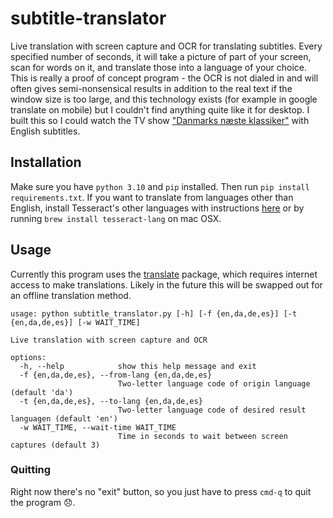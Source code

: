 # subtitle-translator

Live translation with screen capture and OCR for translating subtitles. Every specified number of seconds, it will take a picture of part of your screen, scan for words on it, and translate those into a language of your choice. This is really a proof of concept program - the OCR is not dialed in and will often gives semi-nonsensical results in addition to the real text if the window size is too large, and this technology exists (for example in google translate on mobile) but I couldn't find anything quite like it for desktop. I built this so I could watch the TV show ["Danmarks næste klassiker"](https://www.dr.dk/drtv/saeson/danmarks-naeste-klassiker_83127) with English subtitles.

## Installation

Make sure you have `python 3.10` and `pip` installed. Then run `pip install requirements.txt`.
If you want to translate from languages other than English, install Tesseract's other languages with instructions [here](https://tesseract-ocr.github.io/tessdoc/Installation.html) or by running `brew install tesseract-lang` on mac OSX.

## Usage

Currently this program uses the [translate](https://github.com/terryyin/translate-python) package, which requires internet access to make translations. Likely in the future this will be swapped out for an offline translation method.

```
usage: python subtitle_translator.py [-h] [-f {en,da,de,es}] [-t {en,da,de,es}] [-w WAIT_TIME]

Live translation with screen capture and OCR

options:
  -h, --help            show this help message and exit
  -f {en,da,de,es}, --from-lang {en,da,de,es}
                        Two-letter language code of origin language (default 'da')
  -t {en,da,de,es}, --to-lang {en,da,de,es}
                        Two-letter language code of desired result languagen (default 'en')
  -w WAIT_TIME, --wait-time WAIT_TIME
                        Time in seconds to wait between screen captures (default 3)
```

### Quitting

Right now there's no "exit" button, so you just have to press `cmd-q` to quit the program :disappointed:.
